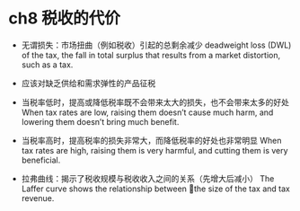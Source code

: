 # ch8 税收的代价

- 无谓损失：市场扭曲（例如税收）引起的总剩余减少
deadweight loss (DWL) of the tax, the fall in total surplus that results from a market distortion, such as a tax.

- 应该对缺乏供给和需求弹性的产品征税

- 当税率低时，提高或降低税率既不会带来太大的损失，也不会带来太多的好处
When tax rates are low, raising them doesn’t cause much harm, and lowering them doesn’t bring much benefit.

- 当税率高时，提高税率的损失非常大，而降低税率的好处也非常明显
When tax rates are high, raising them is very harmful, and cutting them is very beneficial.

- 拉弗曲线：揭示了税收规模与税收收入之间的关系（先增大后减小）
The Laffer curve shows the relationship between the size of the tax and tax revenue.
